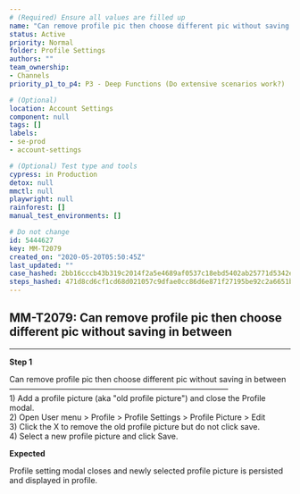 ```yaml
---
# (Required) Ensure all values are filled up
name: "Can remove profile pic then choose different pic without saving in between"
status: Active
priority: Normal
folder: Profile Settings
authors: ""
team_ownership: 
- Channels
priority_p1_to_p4: P3 - Deep Functions (Do extensive scenarios work?)

# (Optional)
location: Account Settings
component: null
tags: []
labels: 
- se-prod
- account-settings

# (Optional) Test type and tools
cypress: in Production
detox: null
mmctl: null
playwright: null
rainforest: []
manual_test_environments: []

# Do not change
id: 5444627
key: MM-T2079
created_on: "2020-05-20T05:50:45Z"
last_updated: ""
case_hashed: 2bb16cccb43b319c2014f2a5e4689af0537c18ebd5402ab25771d5342e20165e30ea898709fa8062ac62e42892a61fed
steps_hashed: 471d8cd6cf1cd68d021057c9dfae0cc86d6e871f27195be92c2a6651b58c6b1c74e5de78d1e51bf2b977593cde379745
---
```


<!-- (Auto-generated) Based on frontmatter's "key" and "name" -->

## MM-T2079: Can remove profile pic then choose different pic without saving in between

---

**Step 1**

Can remove profile pic then choose different pic without saving in between\
————————————————————————————\
1\) Add a profile picture (aka "old profile picture") and close the Profile modal.\
2\) Open User menu > Profile > Profile Settings > Profile Picture > Edit\
3\) Click the X to remove the old profile picture but do not click save.\
4\) Select a new profile picture and click Save.

**Expected**

Profile setting modal closes and newly selected profile picture is persisted and displayed in profile.
